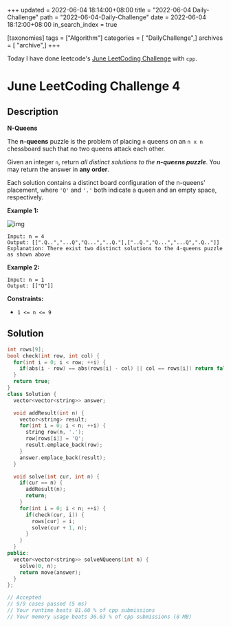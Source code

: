 +++
updated = 2022-06-04 18:14:00+08:00
title = "2022-06-04 Daily-Challenge"
path = "2022-06-04-Daily-Challenge"
date = 2022-06-04 18:12:00+08:00
in_search_index = true

[taxonomies]
tags = ["Algorithm"]
categories = [ "DailyChallenge",]
archives = [ "archive",]
+++

Today I have done leetcode's [June LeetCoding Challenge](https://leetcode.com/problems/n-queens/) with `cpp`.

<!-- more -->

# June LeetCoding Challenge 4

## Description

**N-Queens**

​The **n-queens** puzzle is the problem of placing `n` queens on an `n x n` chessboard such that no two queens attack each other.

Given an integer `n`, return *all distinct solutions to the **n-queens puzzle***. You may return the answer in **any order**.

Each solution contains a distinct board configuration of the n-queens' placement, where `'Q'` and `'.'` both indicate a queen and an empty space, respectively.

 

**Example 1:**

![img](https://assets.leetcode.com/uploads/2020/11/13/queens.jpg)

```
Input: n = 4
Output: [[".Q..","...Q","Q...","..Q."],["..Q.","Q...","...Q",".Q.."]]
Explanation: There exist two distinct solutions to the 4-queens puzzle as shown above
```

**Example 2:**

```
Input: n = 1
Output: [["Q"]]
```

 

**Constraints:**

- `1 <= n <= 9`

## Solution

``` cpp
int rows[9];
bool check(int row, int col) {
  for(int i = 0; i < row; ++i) {
    if(abs(i - row) == abs(rows[i] - col) || col == rows[i]) return false;
  }
  return true;
}
class Solution {
  vector<vector<string>> answer;

  void addResult(int n) {
    vector<string> result;
    for(int i = 0; i < n; ++i) {
      string row(n, '.');
      row[rows[i]] = 'Q';
      result.emplace_back(row);
    }
    answer.emplace_back(result);
  }

  void solve(int cur, int n) {
    if(cur == n) {
      addResult(n);
      return;
    }
    for(int i = 0; i < n; ++i) {
      if(check(cur, i)) {
        rows[cur] = i;
        solve(cur + 1, n);
      }
    }
  }
public:
  vector<vector<string>> solveNQueens(int n) {
    solve(0, n);
    return move(answer);
  }
};

// Accepted
// 9/9 cases passed (5 ms)
// Your runtime beats 81.60 % of cpp submissions
// Your memory usage beats 36.63 % of cpp submissions (8 MB)
```
